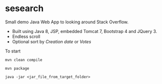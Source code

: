 # sesearch

Small demo Java Web App to looking around Stack Overflow. 
- Built using Java 8, JSP, embedded Tomcat 7, Bootstrap 4 and JQuery 3.
- Endless scroll
- Optional sort by _Creation date_ or _Votes_

To start

```
mvn clean compile
```

```
mvn package
```

```
java -jar <jar_file_from_target_folder>
```
